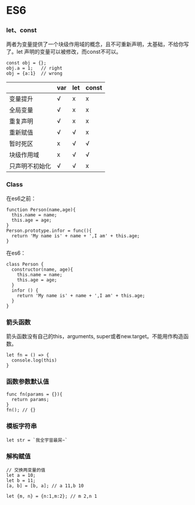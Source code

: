 ES6
===
### let、const
两者为变量提供了一个块级作用域的概念，且不可重新声明，太基础，不给你写了。let 声明的变量可以被修改，而const不可以。
```
const obj = {};
obj.a = 1;   // right
obj = {a:1}  // wrong
```  

|         | var | let | const |
| ------- | ----|-----|------ |
| 变量提升 |  √  |  x  |  x  |
| 全局变量 |  √  |  x  |  x  |
| 重复声明 |  √  |  x  |  x  |
| 重新赋值 |  √  |  √  |  x  |
| 暂时死区 |  x  |  √  |  √  |
| 块级作用域 |  x  |  √  |  √  |
| 只声明不初始化 |  √  |  √  |  x  |


### Class
在es6之前：
```
function Person(name,age){
  this.name = name;
  this.age = age;
}
Person.prototype.infor = func(){
  return 'My name is' + name + ',I am' + this.age;
}
```
在es6：
```
class Person {
  constructor(name, age){
    this.name = name;
    this.age = age;
  }
  infor () {
    return 'My name is' + name + ',I am' + this.age;
  }
}
```
### 箭头函数
箭头函数没有自己的this，arguments, super或者new.target。不能用作构造函数。
```
let fn = () => {
  console.log(this) 
}
```
### 函数参数默认值
```
func fn(params = {}){
  return params;
}
fn(); // {}
```
### 模板字符串
```
let str = `我全宇宙最屌~`
```
### 解构赋值
```
// 交换两变量的值
let a = 10;
let b = 11;
[a, b] = [b, a]; // a 11,b 10

let {m, n} = {n:1,m:2}; // m 2,n 1
```
